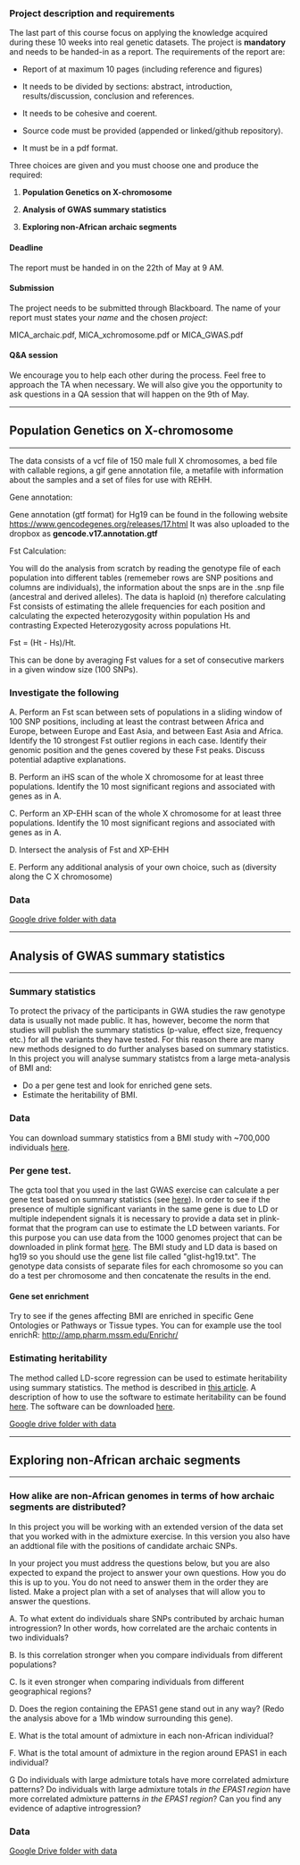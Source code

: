 
### Project description and requirements

The last part of this course focus on applying the knowledge acquired during these 10 weeks into real genetic datasets. The project is **mandatory** and needs to be handed-in as a report. The requirements of the report are:

 * Report of at maximum 10 pages (including reference and figures)
 
 * It needs to be divided by sections: abstract, introduction,
 results/discussion, conclusion and references. 
 
 * It needs to be cohesive and coerent.
 
 * Source code must be provided (appended or linked/github repository).
 
 * It must be in a pdf format.
 
Three choices are given and you must choose one and produce the required:

1. **Population Genetics on X-chromosome**

2. **Analysis of GWAS summary statistics**

3. **Exploring non-African archaic segments**

#### Deadline
The report must be handed in on the 22th of May at 9 AM.

#### Submission

The project needs to be submitted through Blackboard. 
The name of your report must states your *name* and the chosen *project*:

MICA_archaic.pdf, MICA_xchromosome.pdf or MICA_GWAS.pdf

#### Q&A session

We encourage you to help each other during the process. Feel free to approach the TA when necessary. We will also give you the opportunity to ask questions in a QA session that will happen on the 9th of May. 

-----------------------------------------------------------------------------------------------

## Population Genetics on X-chromosome 

-----------------------------------------------------------------------------------------------

The data consists of a vcf file of 150 male full X chromosomes, a bed file with callable regions, a gif gene annotation file, a metafile with information about the samples and a set of files for use with REHH.

Gene annotation:

Gene annotation (gtf format) for Hg19 can be found in the following website
https://www.gencodegenes.org/releases/17.html
It was also uploaded to the dropbox as **gencode.v17.annotation.gtf**

Fst Calculation:

You will do the analysis from scratch by reading the genotype file of each population into different tables (rememeber rows are SNP positions and columns are individuals), the information about the snps are in the .snp file (ancestral and derived alleles). The data is haploid (n) therefore calculating Fst consists of estimating the allele frequencies for each position and calculating the expected heterozygosity within population Hs and contrasting Expected Heterozygosity across populations Ht. 

Fst = (Ht - Hs)/Ht. 

This can be done by averaging Fst values for a set of consecutive markers in a given window size (100 SNPs).


### Investigate the following

A. Perform an Fst scan between sets of populations in a sliding window of 100 SNP positions, including at least the contrast between Africa and Europe, between Europe and East Asia, and between East Asia and Africa. Identify the 10 strongest Fst outlier regions in each case. Identify their genomic position and the genes covered by these Fst peaks. Discuss potential adaptive explanations. 

B. Perform an iHS scan of the whole X chromosome for at least three populations. Identify the 10 most significant regions and associated with genes as in A.

C. Perform an XP-EHH scan of the whole X chromosome for at least three populations. Identify the 10 most significant regions and associated with genes as in A. 

D. Intersect the analysis of Fst and XP-EHH

E. Perform any additional analysis of your own choice, such as (diversity along the C X chromosome)

### Data

[Google drive folder with data](https://drive.google.com/open?id=1lrRfFcoxpyVpXgOi4RYP2_vauM_-rRz_)

-----------------------------------------------------------------------------------------------

## Analysis of GWAS summary statistics

-----------------------------------------------------------------------------------------------

### Summary statistics

To protect the privacy of the participants in GWA studies the raw genotype data is usually not made public. It has, however, become the norm that studies will publish the summary statistics (p-value, effect size, frequency etc.) for all the variants they have tested. For this reason there are many new methods designed to do further analyses based on summary statistics. In this project you will analyse summary statistcs from a large meta-analysis of BMI and:
- Do a per gene test and look for enriched gene sets.
- Estimate the heritability of BMI.

### Data
You can download summary statistics from a BMI study with ~700,000 individuals [here](http://portals.broadinstitute.org/collaboration/giant/images/6/63/Meta-analysis_Wood_et_al%2BUKBiobank_2018.txt.gz).

### Per gene test.
The gcta tool that you used in the last GWAS exercise can calculate a per gene test based on summary statistics (see [here](http://gcta.freeforums.net/thread/309/gcta-fastbat-based-association-analysis)). In order to see if the presence of multiple significant variants in the same gene is due to LD or multiple independent signals it is necessary to provide a data set in plink-format that the program can use to estimate the LD between variants. For this purpose you can use data from the 1000 genomes project that can be downloaded in plink format [here](https://data.broadinstitute.org/alkesgroup/LDSCORE/1000G_Phase3_plinkfiles.tgz). The BMI study and LD data is based on hg19 so you should use the gene list file called "glist-hg19.txt". The genotype data consists of separate files for each chromosome so you can do a test per chromosome and then concatenate the results in the end.

#### Gene set enrichment
Try to see if the genes affecting BMI are enriched in specific Gene Ontologies or Pathways or Tissue types. You can for example use the tool enrichR: http://amp.pharm.mssm.edu/Enrichr/

### Estimating heritability
The method called LD-score regression can be used to estimate heritability using summary statistics. The method is described in [this article](https://www.nature.com/articles/ng.3211). A description of how to use the software to estimate heritability can be found [here](https://github.com/bulik/ldsc/wiki/Heritability-and-Genetic-Correlation). The software can be downloaded [here](https://github.com/bulik/ldsc).

[Google drive folder with data](https://drive.google.com/open?id=1gOzJAh-2lJsZSMqN92M4xLeTCMCGolVn)

-----------------------------------------------------------------------------------------------


## Exploring non-African archaic segments

-----------------------------------------------------------------------------------------------

### How alike are non-African genomes in terms of how archaic segments are distributed?

In this project you will be working with an extended version of the data set that you worked with in the admixture exercise. In this version you also have an addtional file with the positions of candidate archaic SNPs.

In your project you must address the questions below, but you are also expected to expand the project to answer your own questions. How you do this is up to you. You do not need to answer them in the order they are listed. Make a project plan with a set of analyses that  will allow you to answer the questions. 

A. To what extent do individuals share SNPs contributed by archaic human introgression? In other words, how correlated are the archaic contents in two individuals?

B. Is this correlation stronger when you compare individuals from different populations?

C. Is it even stronger when comparing individuals from different geographical regions?

D. Does the region containing the EPAS1 gene stand out in any way? (Redo the analysis above for a 1Mb window surrounding this gene).

E. What is the total amount of admixture in each non-African individual?

F. What is the total amount of admixture in the region around EPAS1 in each individual?

G Do individuals with large admixture totals have more correlated admixture patterns? Do individuals with large admixture totals *in the EPAS1 region* have more correlated admixture patterns *in the EPAS1 region*? Can you find any evidence of adaptive introgression?

### Data

[Google Drive folder with data](https://drive.google.com/open?id=1lrRfFcoxpyVpXgOi4RYP2_vauM_-rRz_)
